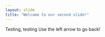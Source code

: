 ```yaml
---
layout: slide
title: "Welcome to our second slide!"
---
```

Testing, testing 
Use the left arrow to go back!

